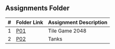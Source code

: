 ##  Assignments Folder

|   #   | Folder Link | Assignment Description |
| :---: | ----------- | ---------------------- |
| 1 | [P01](P01)  | Tile Game 2048 |
| 2 | [P02](P02) | Tanks | 
